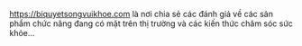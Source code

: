 https://biquyetsongvuikhoe.com là nơi chia sẻ các đánh giá về các sản phẩm chức năng đang có mặt trên thị trường và các kiến thức chăm sóc sức khỏe…
